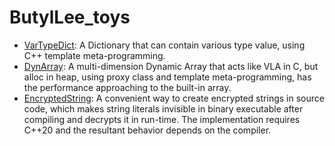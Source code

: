 # ButylLee_toys

* [VarTypeDict](VarTypeDict): A Dictionary that can contain various type value, using C++ template meta-programming.
* [DynArray](DynArray): A multi-dimension Dynamic Array that acts like VLA in C, but alloc in heap, using proxy class and template meta-programming, has the performance approaching to the built-in array.
* [EncryptedString](EncryptedString): A convenient way to create encrypted strings in source code, which makes string literals invisible in binary executable after compiling and decrypts it in run-time. The implementation requires C++20 and the resultant behavior depends on the compiler.

